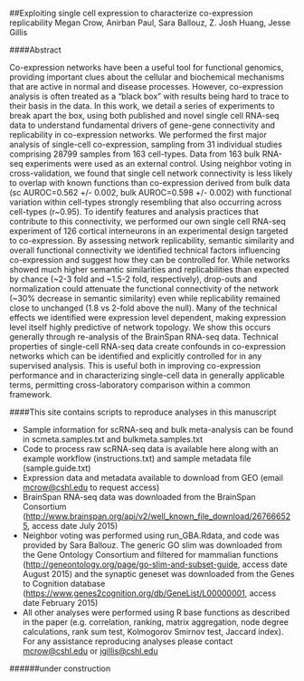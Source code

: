 ##Exploiting single cell expression to characterize co-expression replicability
Megan Crow, Anirban Paul, Sara Ballouz, Z. Josh Huang, Jesse Gillis

####Abstract

Co-expression networks have been a useful tool for functional genomics, providing important clues about the cellular and biochemical mechanisms that are active in normal and disease processes. However, co-expression analysis is often treated as a “black box” with results being hard to trace to their basis in the data. In this work, we detail a series of experiments to break apart the box, using both published and novel single cell RNA-seq data to understand fundamental drivers of gene-gene connectivity and replicability in co-expression networks. We performed the first major analysis of single-cell co-expression, sampling from 31 individual studies comprising 28799 samples from 163 cell-types. Data from 163 bulk RNA-seq experiments were used as an external control. Using neighbor voting in cross-validation, we found that single cell network connectivity is less likely to overlap with known functions than co-expression derived from bulk data (sc AUROC=0.562 +/- 0.002, bulk AUROC=0.598 +/- 0.002) with functional variation within cell-types strongly resembling that also occurring across cell-types (r~0.95). To identify features and analysis practices that contribute to this connectivity, we performed our own single cell RNA-seq experiment of 126 cortical interneurons in an experimental design targeted to co-expression. By assessing network replicability, semantic similarity and overall functional connectivity we identified technical factors influencing co-expression and suggest how they can be controlled for. While networks showed much higher semantic similarities and replicabilities than expected by chance (~2-3 fold and ~1.5-2 fold, respectively), drop-outs and normalization could attenuate the functional connectivity of the network (~30% decrease in semantic similarity) even while replicability remained close to unchanged (1.8 vs 2-fold above the null).  Many of the technical effects we identified were expression level dependent, making expression level itself highly predictive of network topology. We show this occurs generally through re-analysis of the BrainSpan RNA-seq data. Technical properties of single-cell RNA-seq data create confounds in co-expression networks which can be identified and explicitly controlled for in any supervised analysis. This is useful both in improving co-expression performance and in characterizing single-cell data in generally applicable terms, permitting cross-laboratory comparison within a common framework. 


####This site contains scripts to reproduce analyses in this manuscript
* Sample information for scRNA-seq and bulk meta-analysis can be found in scmeta.samples.txt and bulkmeta.samples.txt
* Code to process raw scRNA-seq data is available here along with an example workflow (instructions.txt) and sample metadata file (sample.guide.txt)
* Expression data and metadata available to download from GEO (email mcrow@cshl.edu to request access) 
* BrainSpan RNA-seq data was downloaded from the BrainSpan Consortium (http://www.brainspan.org/api/v2/well_known_file_download/267666525, access date July 2015)
* Neighbor voting was performed using run_GBA.Rdata, and code was provided by Sara Ballouz. The generic GO slim was downloaded from the Gene Ontology Consortium and filtered for mammalian functions (http://geneontology.org/page/go-slim-and-subset-guide, access date August 2015) and the synaptic geneset was downloaded from the Genes to Cognition database (https://www.genes2cognition.org/db/GeneList/L00000001, access date February 2015)
* All other analyses were performed using R base functions as described in the paper (e.g. correlation, ranking, matrix aggregation, node degree calculations, rank sum test, Kolmogorov Smirnov test, Jaccard index). For any assistance reproducing analyses please contact mcrow@cshl.edu or jgillis@cshl.edu

######under construction
